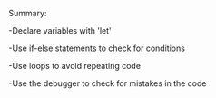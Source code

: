 Summary: 

-Declare variables with 'let'

-Use if-else statements to check for conditions

-Use loops to avoid repeating code

-Use the debugger to check for mistakes in the code
